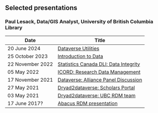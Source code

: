 ## Selected presentations 
### Paul Lesack, Data/GIS Analyst, University of British Columbia Library

|Date|Title|
|--------|-------|
|20 June 2024| [Dataverse Utilities](html/2024-06-20_dataverse_utils_sp.html)|
|25 October 2023|[Introduction to Data](html/2023-10-25_Intro_Data.html)|
|22 November 2022|[Statistics Canada DLI: Data Integrity](html/2022-11-22_Data_Integrity.html)|
|05 May 2022|[ICORD: Research Data Management](html/2022-05-05_ICORD_RDM.html)|
|17 November 2021|[Dataverse: Alliance Panel Discussion](html/2021-11-17_DataversePanel.html)|
|27 May 2021| [Dryad2dataverse: Scholars Portal](html/2021-05-27-_d2d_ScholarsPortal.html)|
|03 May 2021| [Dryad2dataverse: UBC RDM team](html/2021-05-03_d2d_UBCRDM.html)|
|17 June 2017?|[Abacus RDM presentation](html/2017-06-17_x_AbacusRDM_Presentation.html)|


